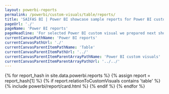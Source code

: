```yaml
---
layout: powerbi-reports
permalink: /powerbi/custom-visuals/table/reports/
title: 'SAIFAS BI | Power BI showcase sample reports for Power BI custom visual - SAIFAS Table'
pageUrl: './'
pageName: 'Power BI reports'
pageHeadline: 'For selected Power BI custom visual we prepared next showcase sample reports'
currentCanvasPathName: 'Power BI reports'
currentCanvasPathUrl: './'
currentCanvasParentItemPathName: 'Table'
currentCanvasParentItemPathUrl: '../'
currentCanvasParentItemParentArrayPathName: 'Power BI custom visuals'
currentCanvasParentItemParentArrayPathUrl: '../../'
---
```

{% for report_hash in site.data.powerbi.reports %}
{% assign report = report_hash[1] %}
{% if report.relationToCustomVisuals contains 'table' %}
  {% include powerbi/report/card.html %}
{% endif %}
{% endfor %}
